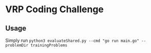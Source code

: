# VRP Coding Challenge

## Usage

Simply run `python3 evaluateShared.py --cmd "go run main.go" --problemDir trainingProblems`